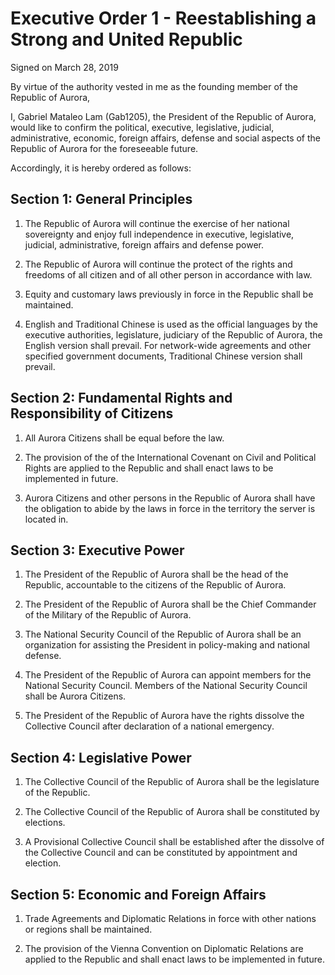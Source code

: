 # Executive Order 1 - Reestablishing a Strong and United Republic
Signed on March 28, 2019

By virtue of the authority vested in me as the founding member of the Republic of Aurora,

I, Gabriel Mataleo Lam (Gab1205), the President of the Republic of Aurora, would like to confirm the political, executive, legislative, judicial, administrative, economic, foreign affairs, defense and social aspects of the Republic of Aurora for the foreseeable future.

Accordingly, it is hereby ordered as follows:


## Section 1: General Principles
1. The Republic of Aurora will continue the exercise of her national sovereignty and enjoy full independence in executive, legislative, judicial, administrative, foreign affairs and defense power.

2. The Republic of Aurora will continue the protect of the rights and freedoms of all citizen and of all other person in accordance with law.

3. Equity and customary laws previously in force in the Republic shall be maintained.

4. English and Traditional Chinese is used as the official languages by the executive authorities, legislature, judiciary of the Republic of Aurora, the English version shall prevail. For network-wide agreements and other specified government documents, Traditional Chinese version shall prevail.


## Section 2: Fundamental Rights and Responsibility of Citizens
1. All Aurora Citizens shall be equal before the law.

2. The provision of the of the International Covenant on Civil and Political Rights are applied to the Republic and shall enact laws to be implemented in future. 

3. Aurora Citizens and other persons in the Republic of Aurora shall have the obligation to abide by the laws in force in the territory the server is located in.


## Section 3: Executive Power
1. The President of the Republic of Aurora shall be the head of the Republic, accountable to the citizens of the Republic of Aurora.

2. The President of the Republic of Aurora shall be the Chief Commander of the Military of the Republic of Aurora.

3. The National Security Council of the Republic of Aurora shall be an organization for assisting the President in policy-making and national defense.

4. The President of the Republic of Aurora can appoint members for the National Security Council. Members of the National Security Council shall be Aurora Citizens.

5. The President of the Republic of Aurora have the rights dissolve the Collective Council after declaration of a national emergency.


## Section 4: Legislative Power
1. The Collective Council of the Republic of Aurora shall be the legislature of the Republic.

2. The Collective Council of the Republic of Aurora shall be constituted by elections.

3. A Provisional Collective Council shall be established after the dissolve of the Collective Council and can be constituted by appointment and election.


## Section 5: Economic and Foreign Affairs
1. Trade Agreements and Diplomatic Relations in force with other nations or regions shall be maintained.

2. The provision of the Vienna Convention on Diplomatic Relations are applied to the Republic and shall enact laws to be implemented in future.